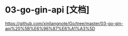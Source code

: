 # 03-go-gin-api [文档]
https://github.com/xinliangnote/Go/tree/master/03-go-gin-api%20%5B%E6%96%87%E6%A1%A3%5D

